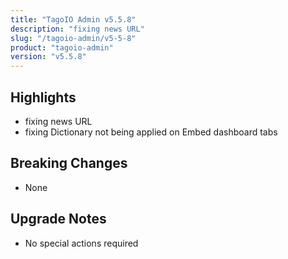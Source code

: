```yaml
---
title: "TagoIO Admin v5.5.8"
description: "fixing news URL"
slug: "/tagoio-admin/v5-5-8"
product: "tagoio-admin"
version: "v5.5.8"
---
```


## Highlights

- fixing news URL
- fixing Dictionary not being applied on Embed dashboard tabs

## Breaking Changes

- None

## Upgrade Notes

- No special actions required
